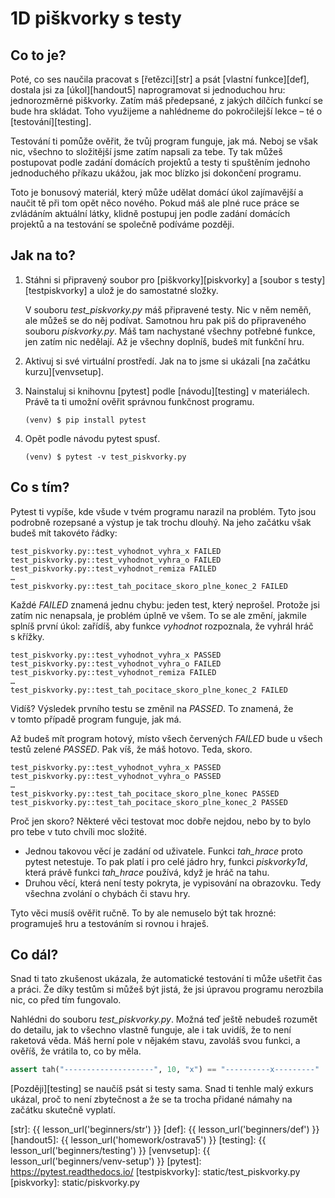 # 1D piškvorky s testy #

## Co to je? ##

Poté, co ses naučila pracovat s [řetězci][str] a psát [vlastní funkce][def], dostala jsi za [úkol][handout5] naprogramovat si jednoduchou hru: jednorozměrné piškvorky. Zatím máš předepsané, z jakých dílčích funkcí se bude hra skládat. Toho využijeme a nahlédneme do pokročilejší lekce – té o [testování][testing].

Testování ti pomůže ověřit, že tvůj program funguje, jak má. Neboj se však nic, všechno to složitější jsme zatím napsali za tebe. Ty tak můžeš postupovat podle zadání domácích projektů a testy ti spuštěním jednoho jednoduchého příkazu ukážou, jak moc blízko jsi dokončení programu.

Toto je bonusový materiál, který může udělat domácí úkol zajímavější a naučit tě při tom opět něco nového. Pokud máš ale plné ruce práce se zvládáním aktuální látky, klidně postupuj jen podle zadání domácích projektů a na testování se společně podíváme později.

## Jak na to? ##

1. Stáhni si připravený soubor pro [piškvorky][piskvorky] a [soubor s testy][testpiskvorky] a ulož je do samostatné složky.

    V souboru *test_piskvorky.py* máš připravené testy. Nic v něm neměň, ale můžeš se do něj podívat. Samotnou hru pak piš do připraveného souboru _piskvorky.py_. Máš tam nachystané všechny potřebné funkce, jen zatím nic nedělají. Až je všechny doplníš, budeš mít funkční hru.

1. Aktivuj si své virtuální prostředí. Jak na to jsme si ukázali [na začátku kurzu][venvsetup].
1. Nainstaluj si knihovnu [pytest] podle [návodu][testing] v materiálech. Právě ta ti umožní ověřit správnou funkčnost programu.

    ```shell
    (venv) $ pip install pytest
    ```

1. Opět podle návodu pytest spusť.

    ```shell
    (venv) $ pytest -v test_piskvorky.py
    ```

## Co s tím? ##

Pytest ti vypíše, kde všude v tvém programu narazil na problém. Tyto jsou podrobně rozepsané a výstup je tak trochu dlouhý. Na jeho začátku však budeš mít takovéto řádky:

```
test_piskvorky.py::test_vyhodnot_vyhra_x FAILED
test_piskvorky.py::test_vyhodnot_vyhra_o FAILED
test_piskvorky.py::test_vyhodnot_remiza FAILED
…
test_piskvorky.py::test_tah_pocitace_skoro_plne_konec_2 FAILED
```

Každé _FAILED_ znamená jednu chybu: jeden test, který neprošel. Protože jsi zatím nic nenapsala, je problém úplně ve všem. To se ale změní, jakmile splníš první úkol: zařídíš, aby funkce _vyhodnot_ rozpoznala, že vyhrál hráč s křížky.

```
test_piskvorky.py::test_vyhodnot_vyhra_x PASSED
test_piskvorky.py::test_vyhodnot_vyhra_o FAILED
test_piskvorky.py::test_vyhodnot_remiza FAILED
…
test_piskvorky.py::test_tah_pocitace_skoro_plne_konec_2 FAILED
```

Vidíš? Výsledek prvního testu se změnil na _PASSED_. To znamená, že v tomto případě program funguje, jak má.

Až budeš mít program hotový, místo všech červených _FAILED_ bude u všech testů zelené _PASSED_. Pak víš, že máš hotovo. Teda, skoro.

```
test_piskvorky.py::test_vyhodnot_vyhra_x PASSED
test_piskvorky.py::test_vyhodnot_vyhra_o PASSED
…
test_piskvorky.py::test_tah_pocitace_skoro_plne_konec PASSED
test_piskvorky.py::test_tah_pocitace_skoro_plne_konec_2 PASSED
```

Proč jen skoro? Některé věci testovat moc dobře nejdou, nebo by to bylo pro tebe v tuto chvíli moc složité.

* Jednou takovou věcí je zadání od uživatele. Funkci *tah_hrace* proto pytest netestuje. To pak platí i pro celé jádro hry, funkci _piskvorky1d_, která právě funkci *tah_hrace* používá, když je hráč na tahu.
* Druhou věcí, která není testy pokryta, je vypisování na obrazovku. Tedy všechna zvolání o chybách či stavu hry.

Tyto věci musíš ověřit ručně. To by ale nemuselo být tak hrozné: programuješ hru a testováním si rovnou i hraješ.

## Co dál? ##

Snad ti tato zkušenost ukázala, že automatické testování ti může ušetřit čas a práci. Že díky testům si můžeš být jistá, že jsi úpravou programu nerozbila nic, co před tím fungovalo.

Nahlédni do souboru *test_piskvorky.py*. Možná teď ještě nebudeš rozumět do detailu, jak to všechno vlastně funguje, ale i tak uvidíš, že to není raketová věda. Máš herní pole v nějakém stavu, zavoláš svou funkci, a ověříš, že vrátila to, co by měla.

```python
assert tah("--------------------", 10, "x") == "----------x---------"
```

[Později][testing] se naučíš psát si testy sama. Snad ti tenhle malý exkurs ukázal, proč to není zbytečnost a že se ta trocha přidané námahy na začátku skutečně vyplatí.

[str]: {{ lesson_url('beginners/str') }}
[def]: {{ lesson_url('beginners/def') }}
[handout5]: {{ lesson_url('homework/ostrava5') }}
[testing]: {{ lesson_url('beginners/testing') }}
[venvsetup]: {{ lesson_url('beginners/venv-setup') }}
[pytest]: https://pytest.readthedocs.io/
[testpiskvorky]: static/test_piskvorky.py
[piskvorky]: static/piskvorky.py
